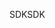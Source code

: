 <span data-ttu-id="940a8-101">SDK</span><span class="sxs-lookup"><span data-stu-id="940a8-101">SDK</span></span>